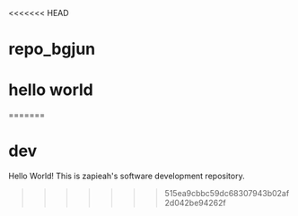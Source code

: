 <<<<<<< HEAD
# repo_bgjun
# hello world
=======
# dev
Hello World! 
This is zapieah's software development repository.




>>>>>>> 515ea9cbbc59dc68307943b02af2d042be94262f
